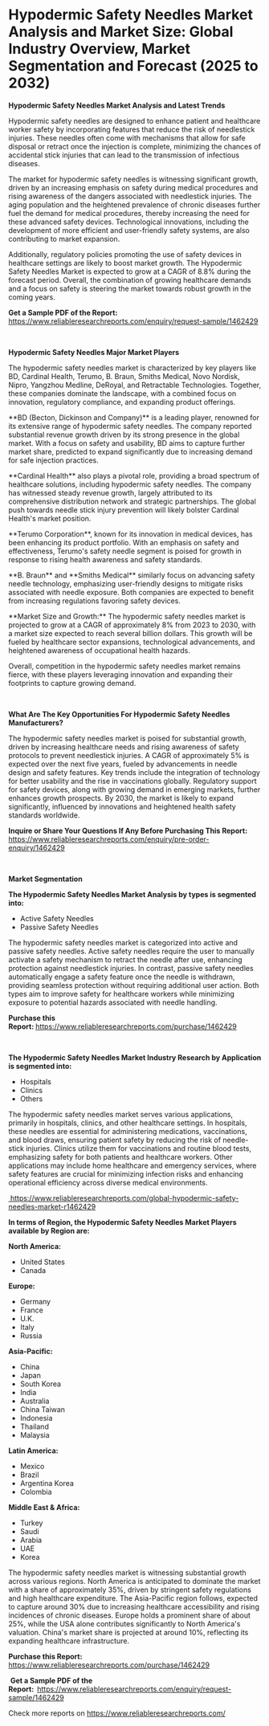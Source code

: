 <p><h1>Hypodermic Safety Needles Market Analysis and Market Size: Global Industry Overview, Market Segmentation and Forecast (2025 to 2032)</h1></p><p><strong>Hypodermic Safety Needles Market Analysis and Latest Trends</strong></p>
<p><p>Hypodermic safety needles are designed to enhance patient and healthcare worker safety by incorporating features that reduce the risk of needlestick injuries. These needles often come with mechanisms that allow for safe disposal or retract once the injection is complete, minimizing the chances of accidental stick injuries that can lead to the transmission of infectious diseases.</p><p>The market for hypodermic safety needles is witnessing significant growth, driven by an increasing emphasis on safety during medical procedures and rising awareness of the dangers associated with needlestick injuries. The aging population and the heightened prevalence of chronic diseases further fuel the demand for medical procedures, thereby increasing the need for these advanced safety devices. Technological innovations, including the development of more efficient and user-friendly safety systems, are also contributing to market expansion.</p><p>Additionally, regulatory policies promoting the use of safety devices in healthcare settings are likely to boost market growth. The Hypodermic Safety Needles Market is expected to grow at a CAGR of 8.8% during the forecast period. Overall, the combination of growing healthcare demands and a focus on safety is steering the market towards robust growth in the coming years.</p></p>
<p><strong>Get a Sample PDF of the Report:&nbsp;</strong> <a href="https://www.reliableresearchreports.com/enquiry/request-sample/1462429?utm_campaign=3056&utm_medium=2&utm_source=Github&utm_content=ia&utm_term=03032025&utm_id=hypodermic-safety-needles">https://www.reliableresearchreports.com/enquiry/request-sample/1462429</a></p>
<p>&nbsp;</p>
<p><strong>Hypodermic Safety Needles Major Market Players</strong></p>
<p><p>The hypodermic safety needles market is characterized by key players like BD, Cardinal Health, Terumo, B. Braun, Smiths Medical, Novo Nordisk, Nipro, Yangzhou Medline, DeRoyal, and Retractable Technologies. Together, these companies dominate the landscape, with a combined focus on innovation, regulatory compliance, and expanding product offerings.</p><p>**BD (Becton, Dickinson and Company)** is a leading player, renowned for its extensive range of hypodermic safety needles. The company reported substantial revenue growth driven by its strong presence in the global market. With a focus on safety and usability, BD aims to capture further market share, predicted to expand significantly due to increasing demand for safe injection practices.</p><p>**Cardinal Health** also plays a pivotal role, providing a broad spectrum of healthcare solutions, including hypodermic safety needles. The company has witnessed steady revenue growth, largely attributed to its comprehensive distribution network and strategic partnerships. The global push towards needle stick injury prevention will likely bolster Cardinal Health's market position.</p><p>**Terumo Corporation**, known for its innovation in medical devices, has been enhancing its product portfolio. With an emphasis on safety and effectiveness, Terumo's safety needle segment is poised for growth in response to rising health awareness and safety standards.</p><p>**B. Braun** and **Smiths Medical** similarly focus on advancing safety needle technology, emphasizing user-friendly designs to mitigate risks associated with needle exposure. Both companies are expected to benefit from increasing regulations favoring safety devices.</p><p>**Market Size and Growth:** The hypodermic safety needles market is projected to grow at a CAGR of approximately 8% from 2023 to 2030, with a market size expected to reach several billion dollars. This growth will be fueled by healthcare sector expansions, technological advancements, and heightened awareness of occupational health hazards.</p><p>Overall, competition in the hypodermic safety needles market remains fierce, with these players leveraging innovation and expanding their footprints to capture growing demand.</p></p>
<p>&nbsp;</p>
<p><strong>What Are The Key Opportunities For Hypodermic Safety Needles Manufacturers?</strong></p>
<p><p>The hypodermic safety needles market is poised for substantial growth, driven by increasing healthcare needs and rising awareness of safety protocols to prevent needlestick injuries. A CAGR of approximately 5% is expected over the next five years, fueled by advancements in needle design and safety features. Key trends include the integration of technology for better usability and the rise in vaccinations globally. Regulatory support for safety devices, along with growing demand in emerging markets, further enhances growth prospects. By 2030, the market is likely to expand significantly, influenced by innovations and heightened health safety standards worldwide.</p></p>
<p><strong>Inquire or Share Your Questions If Any Before Purchasing This Report:</strong> <a href="https://www.reliableresearchreports.com/enquiry/pre-order-enquiry/1462429?utm_campaign=3056&utm_medium=2&utm_source=Github&utm_content=ia&utm_term=03032025&utm_id=hypodermic-safety-needles">https://www.reliableresearchreports.com/enquiry/pre-order-enquiry/1462429</a></p>
<p>&nbsp;</p>
<p><strong>Market Segmentation</strong></p>
<p><strong>The Hypodermic Safety Needles Market Analysis by types is segmented into:</strong></p>
<p><ul><li>Active Safety Needles</li><li>Passive Safety Needles</li></ul></p>
<p><p>The hypodermic safety needles market is categorized into active and passive safety needles. Active safety needles require the user to manually activate a safety mechanism to retract the needle after use, enhancing protection against needlestick injuries. In contrast, passive safety needles automatically engage a safety feature once the needle is withdrawn, providing seamless protection without requiring additional user action. Both types aim to improve safety for healthcare workers while minimizing exposure to potential hazards associated with needle handling.</p></p>
<p><strong>Purchase this Report:&nbsp;</strong><a href="https://www.reliableresearchreports.com/purchase/1462429?utm_campaign=3056&utm_medium=2&utm_source=Github&utm_content=ia&utm_term=03032025&utm_id=hypodermic-safety-needles">https://www.reliableresearchreports.com/purchase/1462429</a></p>
<p>&nbsp;</p>
<p><strong>The Hypodermic Safety Needles Market Industry Research by Application is segmented into:</strong></p>
<p><ul><li>Hospitals</li><li>Clinics</li><li>Others</li></ul></p>
<p><p>The hypodermic safety needles market serves various applications, primarily in hospitals, clinics, and other healthcare settings. In hospitals, these needles are essential for administering medications, vaccinations, and blood draws, ensuring patient safety by reducing the risk of needle-stick injuries. Clinics utilize them for vaccinations and routine blood tests, emphasizing safety for both patients and healthcare workers. Other applications may include home healthcare and emergency services, where safety features are crucial for minimizing infection risks and enhancing operational efficiency across diverse medical environments.</p></p>
<p><a href="https://www.reliableresearchreports.com/global-hypodermic-safety-needles-market-r1462429?utm_campaign=3056&utm_medium=2&utm_source=Github&utm_content=ia&utm_term=03032025&utm_id=hypodermic-safety-needles">&nbsp;https://www.reliableresearchreports.com/global-hypodermic-safety-needles-market-r1462429</a></p>
<p><strong>In terms of Region, the Hypodermic Safety Needles Market Players available by Region are:</strong></p>
<p>
    <p> <strong> North America: </strong>
        <ul>
            <li>United States</li>
            <li>Canada</li>
        </ul>
        </p> 
    <p> <strong> Europe: </strong>
        <ul>
            <li>Germany</li>
            <li>France</li>
            <li>U.K.</li>
            <li>Italy</li>
            <li>Russia</li>
        </ul>
        </p> 
    <p> <strong> Asia-Pacific: </strong>
        <ul>
            <li>China</li>
            <li>Japan</li>
            <li>South Korea</li>
            <li>India</li>
            <li>Australia</li>
            <li>China Taiwan</li>
            <li>Indonesia</li>
            <li>Thailand</li>
            <li>Malaysia</li>
        </ul>
        </p> 
    <p> <strong> Latin America: </strong>
        <ul>
            <li>Mexico</li>
            <li>Brazil</li>
            <li>Argentina Korea</li>
            <li>Colombia</li>
        </ul>
        </p> 
    <p> <strong> Middle East & Africa: </strong>
        <ul>
            <li>Turkey</li>
            <li>Saudi</li>
            <li>Arabia</li>
            <li>UAE</li>
            <li>Korea</li>
        </ul>
    </p>
    </p>
<p><p>The hypodermic safety needles market is witnessing substantial growth across various regions. North America is anticipated to dominate the market with a share of approximately 35%, driven by stringent safety regulations and high healthcare expenditure. The Asia-Pacific region follows, expected to capture around 30% due to increasing healthcare accessibility and rising incidences of chronic diseases. Europe holds a prominent share of about 25%, while the USA alone contributes significantly to North America's valuation. China's market share is projected at around 10%, reflecting its expanding healthcare infrastructure.</p></p>
<p><strong>Purchase this Report: </strong><a href="https://www.reliableresearchreports.com/purchase/1462429?utm_campaign=3056&utm_medium=2&utm_source=Github&utm_content=ia&utm_term=03032025&utm_id=hypodermic-safety-needles">https://www.reliableresearchreports.com/purchase/1462429</a></p>
<p>&nbsp;<strong>Get a Sample PDF of the Report:&nbsp;&nbsp;</strong><a href="https://www.reliableresearchreports.com/enquiry/request-sample/1462429?utm_campaign=3056&utm_medium=2&utm_source=Github&utm_content=ia&utm_term=03032025&utm_id=hypodermic-safety-needles">https://www.reliableresearchreports.com/enquiry/request-sample/1462429</a></p>
<p><strong></strong></p>
<p>Check more reports on <a href="https://www.reliableresearchreports.com/?utm_campaign=3056&utm_medium=2&utm_source=Github&utm_content=ia&utm_term=03032025&utm_id=hypodermic-safety-needles">https://www.reliableresearchreports.com/</a></p>